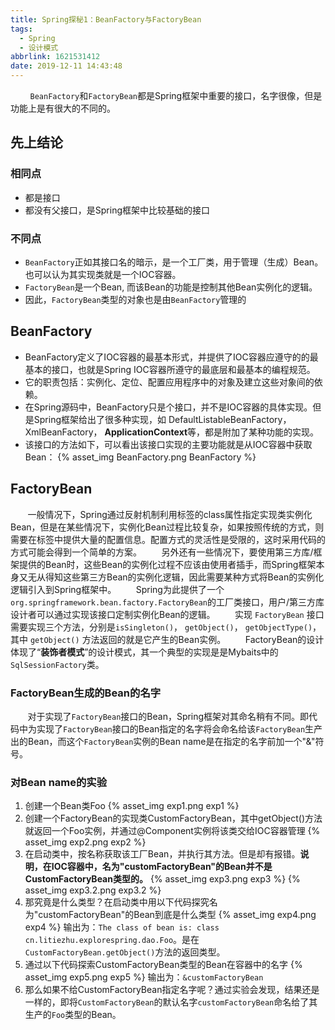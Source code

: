 ```yaml
---
title: Spring探秘1：BeanFactory与FactoryBean
tags:
  - Spring
  - 设计模式
abbrlink: 1621531412
date: 2019-12-11 14:43:48
---
```


&#160; &#160; &#160; &#160; `BeanFactory`和`FactoryBean`都是Spring框架中重要的接口，名字很像，但是功能上是有很大的不同的。

## 先上结论

### 相同点

* 都是接口
* 都没有父接口，是Spring框架中比较基础的接口

### 不同点

* `BeanFactory`正如其接口名的暗示，是一个工厂类，用于管理（生成）Bean。也可以认为其实现类就是一个IOC容器。
* `FactoryBean`是一个Bean, 而该Bean的功能是控制其他Bean实例化的逻辑。
* 因此，`FactoryBean`类型的对象也是由`BeanFactory`管理的

<!--more-->
## BeanFactory

* BeanFactory定义了IOC容器的最基本形式，并提供了IOC容器应遵守的的最基本的接口，也就是Spring IOC容器所遵守的最底层和最基本的编程规范。
* 它的职责包括：实例化、定位、配置应用程序中的对象及建立这些对象间的依赖。
* 在Spring源码中，BeanFactory只是个接口，并不是IOC容器的具体实现。但是Spring框架给出了很多种实现，如 DefaultListableBeanFactory，XmlBeanFactory， **ApplicationContext**等，都是附加了某种功能的实现。
* 该接口的方法如下，可以看出该接口实现的主要功能就是从IOC容器中获取Bean：
{% asset_img BeanFactory.png BeanFactory %}


## FactoryBean

&#160; &#160; &#160; &#160;一般情况下，Spring通过反射机制利用<bean>标签的class属性指定实现类实例化Bean，但是在某些情况下，实例化Bean过程比较复杂，如果按照传统的方式，则需要在<bean>标签中提供大量的配置信息。配置方式的灵活性是受限的，这时采用代码的方式可能会得到一个简单的方案。
&#160; &#160; &#160; &#160;另外还有一些情况下，要使用第三方库/框架提供的Bean时，这些Bean的实例化过程不应该由使用者插手，而Spring框架本身又无从得知这些第三方Bean的实例化逻辑，因此需要某种方式将Bean的实例化逻辑引入到Spring框架中。
&#160; &#160; &#160; &#160;Spring为此提供了一个`org.springframework.bean.factory.FactoryBean`的工厂类接口，用户/第三方库设计者可以通过实现该接口定制实例化Bean的逻辑。
&#160; &#160; &#160; &#160;实现 `FactoryBean` 接口需要实现三个方法，分别是`isSingleton()`， `getObject()`， `getObjectType()`，其中 `getObject()` 方法返回的就是它产生的Bean实例。
&#160; &#160; &#160; &#160;FactoryBean的设计体现了“**装饰者模式**”的设计模式，其一个典型的实现是是Mybaits中的`SqlSessionFactory`类。

### FactoryBean生成的Bean的名字

&#160; &#160; &#160; &#160;对于实现了`FactoryBean`接口的Bean，Spring框架对其命名稍有不同。即代码中为实现了`FactoryBean`接口的Bean指定的名字将会命名给该`FactoryBean`生产出的Bean，而这个`FactoryBean`实例的Bean name是在指定的名字前加一个"&"符号。

### 对Bean name的实验

1. 创建一个Bean类Foo
{% asset_img exp1.png exp1 %}
2. 创建一个FactoryBean的实现类CustomFactoryBean，其中getObject()方法就返回一个Foo实例，并通过@Component实例将该类交给IOC容器管理
{% asset_img exp2.png exp2 %}
3. 在启动类中，按名称获取该工厂Bean，并执行其方法。但是却有报错。**说明，在IOC容器中，名为"customFactoryBean"的Bean并不是CustomFactoryBean类型的。**
{% asset_img exp3.png exp3 %}
{% asset_img exp3.2.png exp3.2 %}
4. 那究竟是什么类型？在启动类中用以下代码探究名为"customFactoryBean"的Bean到底是什么类型
{% asset_img exp4.png exp4 %}
输出为：`The class of bean is: class cn.litiezhu.explorespring.dao.Foo`。是在`CustomFactoryBean.getObject()`方法的返回类型。
5. 通过以下代码探索CustomFactoryBean类型的Bean在容器中的名字
{% asset_img exp5.png exp5 %}
输出为：`&customFactoryBean`
6. 那么如果不给CustomFactoryBean指定名字呢？通过实验会发现，结果还是一样的，即将`CustomFactoryBean`的默认名字`customFactoryBean`命名给了其生产的`Foo`类型的Bean。


